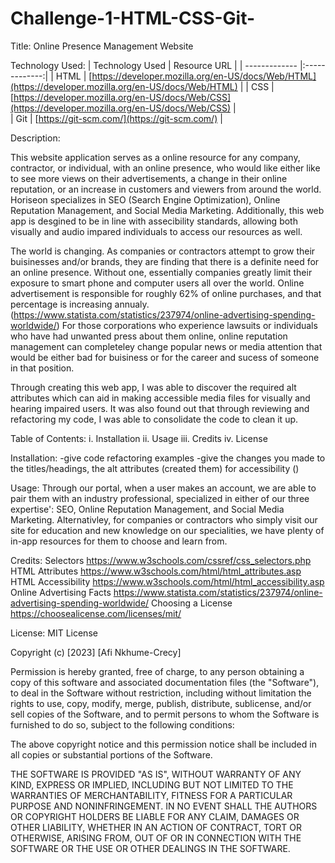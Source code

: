 # Challenge-1-HTML-CSS-Git-
Title:
Online Presence Management Website

Technology Used:
| Technology Used         | Resource URL           | 
| ------------- |:-------------:| 
| HTML    | [https://developer.mozilla.org/en-US/docs/Web/HTML](https://developer.mozilla.org/en-US/docs/Web/HTML) | 
| CSS     | [https://developer.mozilla.org/en-US/docs/Web/CSS](https://developer.mozilla.org/en-US/docs/Web/CSS)      |   
| Git | [https://git-scm.com/](https://git-scm.com/)     | 

Description: 

[Visit Deployed Site]: XXX

This website application serves as a online resource for any company, contractor, or individual, with an online presence, who would like either like to see more views on their advertisements, a change in their online reputation, or an increase in customers and viewers from around the world. Horiseon specializes in SEO (Search Engine Optimization), Online Reputation Management, and Social Media Marketing. Additionally, this web app is desgined to be in line with assecibility standards, allowing both visually and audio impared individuals to access our resources as well. 

The world is changing. As companies or contractors attempt to grow their buisinesses and/or brands, they are finding that there is a definite need for an online presence. Without one, essentially companies greatly limit their exposure to smart phone and computer users all over the world. Online advertisement is responsible for roughly 62% of online purchases, and that percentage is increasing annualy. (https://www.statista.com/statistics/237974/online-advertising-spending-worldwide/) For those corporations who experience lawsuits or individuals who have had unwanted press about them online, online reputation management can completeley change popular news or media attention that would be either bad for buisiness or for the career and sucess of someone in that position. 

Through creating this web app, I was able to discover the required alt attributes which can aid in making accessible media files for visually and hearing impaired users. It was also found out that through reviewing and refactoring my code, I was able to consolidate the code to clean it up. 

Table of Contents: 
i. Installation 
ii. Usage
iii. Credits
iv. License


Installation: 
-give code refactoring examples 
-give the changes you made to the titles/headings, the alt attributes (created them) for accessibility
()


Usage: 
Through our portal, when a user makes an account, we are able to pair them with an industry professional, specialized in either of our three expertise': SEO, Online Reputation Management, and Social Media Marketing. Alternativley, for companies or contractors who simply visit our site for education and new knowledge on our specialities, we have plenty of in-app resources for them to choose and learn from. 


Credits:
Selectors https://www.w3schools.com/cssref/css_selectors.php 
HTML Attributes https://www.w3schools.com/html/html_attributes.asp 
HTML Accessibility https://www.w3schools.com/html/html_accessibility.asp 
Online Advertising Facts https://www.statista.com/statistics/237974/online-advertising-spending-worldwide/ 
Choosing a License https://choosealicense.com/licenses/mit/ 


License:
MIT License

Copyright (c) [2023] [Afi Nkhume-Crecy]

Permission is hereby granted, free of charge, to any person obtaining a copy
of this software and associated documentation files (the "Software"), to deal
in the Software without restriction, including without limitation the rights
to use, copy, modify, merge, publish, distribute, sublicense, and/or sell
copies of the Software, and to permit persons to whom the Software is
furnished to do so, subject to the following conditions:

The above copyright notice and this permission notice shall be included in all
copies or substantial portions of the Software.

THE SOFTWARE IS PROVIDED "AS IS", WITHOUT WARRANTY OF ANY KIND, EXPRESS OR
IMPLIED, INCLUDING BUT NOT LIMITED TO THE WARRANTIES OF MERCHANTABILITY,
FITNESS FOR A PARTICULAR PURPOSE AND NONINFRINGEMENT. IN NO EVENT SHALL THE
AUTHORS OR COPYRIGHT HOLDERS BE LIABLE FOR ANY CLAIM, DAMAGES OR OTHER
LIABILITY, WHETHER IN AN ACTION OF CONTRACT, TORT OR OTHERWISE, ARISING FROM,
OUT OF OR IN CONNECTION WITH THE SOFTWARE OR THE USE OR OTHER DEALINGS IN THE
SOFTWARE. 



